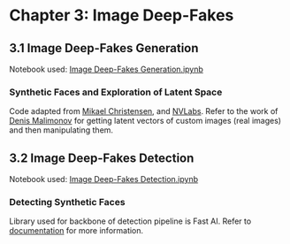 # Chapter 3: Image Deep-Fakes

## 3.1 Image Deep-Fakes Generation
Notebook used: [Image Deep-Fakes Generation.ipynb](Image%20Deep-Fakes%20Generation.ipynb)
### Synthetic Faces and Exploration of Latent Space
Code adapted from [Mikael Christensen](https://colab.research.google.com/drive/1ShgW6wohEFQtqs_znMna3dzrcVoABKIH), and [NVLabs](https://github.com/NVlabs/stylegan).
Refer to the work of [Denis Malimonov](https://colab.research.google.com/github/tg-bomze/StyleGAN2-Face-Modificator/blob/master/Face_Modificator_with_StyleGAN2_(Eng).ipynb) for getting latent vectors of custom images (real images) and then manipulating them.
## 3.2 Image Deep-Fakes Detection
Notebook used: [Image Deep-Fakes Detection.ipynb](Image%20Deep-Fakes%20Detection.ipynb)
### Detecting Synthetic Faces
Library used for backbone of detection pipeline is Fast AI. Refer to [documentation](https://docs.fast.ai/) for more information.

